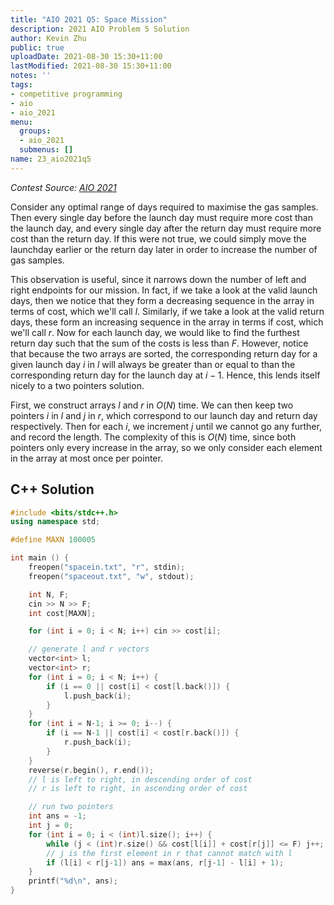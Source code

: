 ```yaml
---
title: "AIO 2021 Q5: Space Mission"
description: 2021 AIO Problem 5 Solution
author: Kevin Zhu
public: true
uploadDate: 2021-08-30 15:30+11:00
lastModified: 2021-08-30 15:30+11:00
notes: ''
tags:
- competitive programming
- aio
- aio_2021
menu:
  groups:
  - aio_2021
  submenus: []
name: 23_aio2021q5
---
```


_Contest Source: [AIO 2021](https://orac2.info/hub/aio/)_

Consider any optimal range of days required to maximise the gas samples. Then every single day before the launch day must require more cost than the launch day, and every single day after the return day must require more cost than the return day. If this were not true, we could simply move the launchday earlier or the return day later in order to increase the number of gas samples.

This observation is useful, since it narrows down the number of left and right endpoints for our mission. In fact, if we take a look at the valid launch days, then we notice that they form a decreasing sequence in the array in terms of cost, which we'll call $l$. Similarly, if we take a look at the valid return days, these form an increasing sequence in the array in terms if cost, which we'll call $r$. Now for each launch day, we would like to find the furthest return day such that the sum of the costs is less than $F$. However, notice that because the two arrays are sorted, the corresponding return day for a given launch day $i$ in $l$ will always be greater than or equal to than the corresponding return day for the launch day at $i-1$. Hence, this lends itself nicely to a two pointers solution.

First, we construct arrays $l$ and $r$ in $O(N)$ time. We can then keep two pointers $i$ in $l$ and $j$ in $r$, which correspond to our launch day and return day respectively. Then for each $i$, we increment $j$ until we cannot go any further, and record the length. The complexity of this is $O(N)$ time, since both pointers only every increase in the array, so we only consider each element in the array at most once per pointer.

## C++ Solution
```cpp
#include <bits/stdc++.h>
using namespace std;

#define MAXN 100005

int main () {
    freopen("spacein.txt", "r", stdin);
    freopen("spaceout.txt", "w", stdout);

    int N, F;
    cin >> N >> F;
    int cost[MAXN];

    for (int i = 0; i < N; i++) cin >> cost[i];

    // generate l and r vectors
    vector<int> l;
    vector<int> r;
    for (int i = 0; i < N; i++) {
        if (i == 0 || cost[i] < cost[l.back()]) {
            l.push_back(i);
        }
    }
    for (int i = N-1; i >= 0; i--) {
        if (i == N-1 || cost[i] < cost[r.back()]) {
            r.push_back(i);
        }
    }
    reverse(r.begin(), r.end());
    // l is left to right, in descending order of cost
    // r is left to right, in ascending order of cost

    // run two pointers
    int ans = -1;
    int j = 0;
    for (int i = 0; i < (int)l.size(); i++) {
        while (j < (int)r.size() && cost[l[i]] + cost[r[j]] <= F) j++;
        // j is the first element in r that cannot match with l
        if (l[i] < r[j-1]) ans = max(ans, r[j-1] - l[i] + 1);
    }
    printf("%d\n", ans);
}
```
